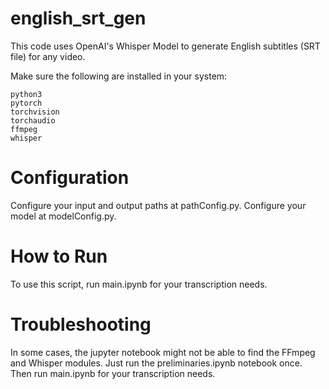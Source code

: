 # english_srt_gen

This code uses OpenAI's Whisper Model to generate English subtitles (SRT file) for any video.

Make sure the following are installed in your system:

    python3
    pytorch
    torchvision
    torchaudio
    ffmpeg
    whisper

# Configuration

Configure your input and output paths at pathConfig.py.
Configure your model at modelConfig.py.

# How to Run

To use this script, run main.ipynb for your transcription needs.

# Troubleshooting

In some cases, the jupyter notebook might not be able to find the FFmpeg and Whisper modules.
Just run the preliminaries.ipynb notebook once. Then run main.ipynb for your transcription needs.
